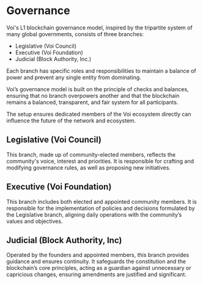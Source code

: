 # Governance

Voi's L1 blockchain governance model,
inspired by the tripartite system of many global governments, consists of three branches:

- Legislative (Voi Council)
- Executive (Voi Foundation)
- Judicial (Block Authority, Inc.)

Each branch has specific roles and responsibilities
to maintain a balance of power and prevent any single entity from dominating.

Voi’s governance model is built on the principle of checks and balances,
ensuring that no branch overpowers another and that the blockchain remains a balanced,
transparent, and fair system for all participants.

The setup ensures dedicated members of the Voi ecosystem directly can influence the future of the network and ecosystem.

## Legislative (Voi Council)

This branch, made up of community-elected members, reflects the community's voice, interest and priorities.
It is responsible for crafting and modifying governance rules, as well as proposing new initiatives.

## Executive (Voi Foundation)

This branch includes both elected and appointed community members.
It is responsible for the implementation of policies and decisions formulated by the Legislative branch,
aligning daily operations with the community’s values and objectives.

## Judicial (Block Authority, Inc)

Operated by the founders and appointed members, this branch provides guidance and ensures continuity.
It safeguards the constitution and the blockchain’s core principles,
acting as a guardian against unnecessary or capricious changes, ensuring amendments are justified and significant.
